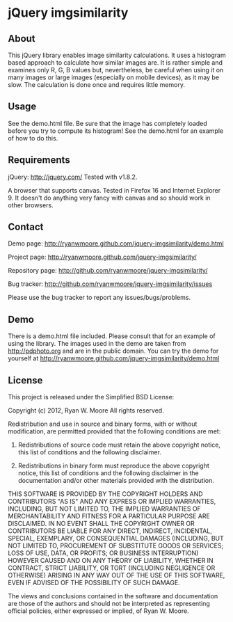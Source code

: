 jQuery imgsimilarity
====================

About
-----

This jQuery library enables image similarity calculations. It uses a histogram
based approach to calculate how similar images are. It is rather simple and
examines only R, G, B values but, nevertheless, be careful when using it on
many images or large images (especially on mobile devices), as it may be
slow. The calculation is done once and requires little memory.

Usage
-----

See the demo.html file. Be sure that the image has completely loaded before you
try to compute its histogram! See the demo.html for an example of how to do
this.

Requirements
------------

jQuery: http://jquery.com/
Tested with v1.8.2.

A browser that supports canvas. Tested in Firefox 16 and Internet Explorer 9.
It doesn't do anything very fancy with canvas and so should work in other
browsers.

Contact
-------

Demo page: http://ryanwmoore.github.com/jquery-imgsimilarity/demo.html

Project page: http://ryanwmoore.github.com/jquery-imgsimilarity/

Repository page: http://github.com/ryanwmoore/jquery-imgsimilarity/

Bug tracker: http://github.com/ryanwmoore/jquery-imgsimilarity/issues

Please use the bug tracker to report any issues/bugs/problems.

Demo
----

There is a demo.html file included. Please consult that for an example of using
the library. The images used in the demo are taken from http://pdphoto.org and
are in the public domain. You can try the demo for yourself at
http://ryanwmoore.github.com/jquery-imgsimilarity/demo.html

License
-------

This project is released under the Simplified BSD License:

Copyright (c) 2012, Ryan W. Moore
All rights reserved.

Redistribution and use in source and binary forms, with or without
modification, are permitted provided that the following conditions are met: 

1. Redistributions of source code must retain the above copyright notice, this
list of conditions and the following disclaimer. 

2. Redistributions in binary form must reproduce the above copyright notice,
this list of conditions and the following disclaimer in the documentation
and/or other materials provided with the distribution. 

THIS SOFTWARE IS PROVIDED BY THE COPYRIGHT HOLDERS AND CONTRIBUTORS "AS IS" AND
ANY EXPRESS OR IMPLIED WARRANTIES, INCLUDING, BUT NOT LIMITED TO, THE IMPLIED
WARRANTIES OF MERCHANTABILITY AND FITNESS FOR A PARTICULAR PURPOSE ARE
DISCLAIMED. IN NO EVENT SHALL THE COPYRIGHT OWNER OR CONTRIBUTORS BE LIABLE FOR
ANY DIRECT, INDIRECT, INCIDENTAL, SPECIAL, EXEMPLARY, OR CONSEQUENTIAL DAMAGES
(INCLUDING, BUT NOT LIMITED TO, PROCUREMENT OF SUBSTITUTE GOODS OR SERVICES;
LOSS OF USE, DATA, OR PROFITS; OR BUSINESS INTERRUPTION) HOWEVER CAUSED AND ON
ANY THEORY OF LIABILITY, WHETHER IN CONTRACT, STRICT LIABILITY, OR TORT
(INCLUDING NEGLIGENCE OR OTHERWISE) ARISING IN ANY WAY OUT OF THE USE OF THIS
SOFTWARE, EVEN IF ADVISED OF THE POSSIBILITY OF SUCH DAMAGE.

The views and conclusions contained in the software and documentation are those
of the authors and should not be interpreted as representing official policies,
either expressed or implied, of Ryan W. Moore.
